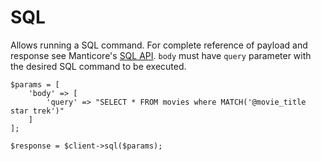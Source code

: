 # SQL
Allows running a SQL command.
For complete reference of payload and response see Manticore's [SQL API](https://docs.manticoresearch.com/latest/html/http_reference/sql.html).
`body` must have `query` parameter with the desired SQL command to be executed. 

```
$params = [
    'body' => [
        'query' => "SELECT * FROM movies where MATCH('@movie_title star trek')"
    ]
];

$response = $client->sql($params);
```
